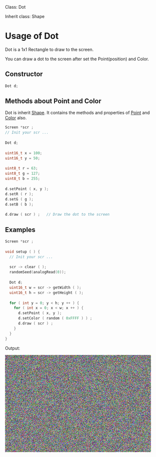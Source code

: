 Class: Dot

Inherit class: Shape

# Usage of Dot

Dot is a 1x1 Rectangle to draw to the screen.

You can draw a dot to the screen after set the Point(position) and Color.

## Constructor

```cpp
Dot d;
```

## Methods about Point and Color
Dot is inherit [Shape](shape.md). It contains the methods and properties of [Point](PointUsage.md) and [Color](ColorUsage.md) also.

```cpp
Screen *scr ;
// Init your scr ...

Dot d;

uint16_t x = 100;
uint16_t y = 50;

uint8_t r = 63;
uint8_t g = 127;
uint8_t b = 255;

d.setPoint ( x, y );
d.setR ( r );
d.setG ( g );
d.setB ( b );

d.draw ( scr ) ;   // Draw the dot to the screen
```

## Examples
```cpp
Screen *scr ;

void setup ( ) {
  // Init your scr ...
  
  scr -> clear ( );
  randomSeed(analogRead(0));

  Dot d;
  uint16_t w = scr -> getWidth ( );
  uint16_t h = scr -> getHeight ( );

  for ( int y = 0; y < h; y ++ ) {
    for ( int x = 0; x < w; x ++ ) {
      d.setPoint ( x, y );
      d.setColor ( random ( 0xFFFF ) ) ;
      d.draw ( scr ) ;
    }
  }
}
```
Output:

<img src="dotExample.jpg" width="480" />

